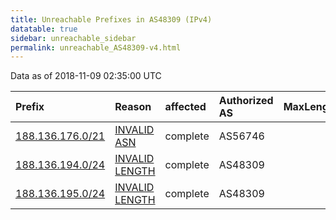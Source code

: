 ```yaml
---
title: Unreachable Prefixes in AS48309 (IPv4)
datatable: true
sidebar: unreachable_sidebar
permalink: unreachable_AS48309-v4.html
---
```


Data as of 2018-11-09 02:35:00 UTC


<div class="datatable-begin"></div>

| Prefix                                                     | Reason                                                                                                     | affected   | Authorized AS   |   MaxLength | Anchor                                         |   unreachable /24s |
|:-----------------------------------------------------------|:-----------------------------------------------------------------------------------------------------------|:-----------|:----------------|------------:|:-----------------------------------------------|-------------------:|
| [188.136.176.0/21](https://stat.ripe.net/188.136.176.0/21) | [INVALID ASN](https://rpki-validator.ripe.net/announcement-preview?asn=AS48309&prefix=188.136.176.0/21)    | complete   | AS56746         |          21 | [RIPE](unreachable_RIPE_NCC_RPKI_Root-v4.html) |                  8 |
| [188.136.194.0/24](https://stat.ripe.net/188.136.194.0/24) | [INVALID LENGTH](https://rpki-validator.ripe.net/announcement-preview?asn=AS48309&prefix=188.136.194.0/24) | complete   | AS48309         |          23 | [RIPE](unreachable_RIPE_NCC_RPKI_Root-v4.html) |                  1 |
| [188.136.195.0/24](https://stat.ripe.net/188.136.195.0/24) | [INVALID LENGTH](https://rpki-validator.ripe.net/announcement-preview?asn=AS48309&prefix=188.136.195.0/24) | complete   | AS48309         |          23 | [RIPE](unreachable_RIPE_NCC_RPKI_Root-v4.html) |                  1 |

<div class="datatable-end"></div>
